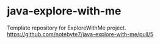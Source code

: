 # java-explore-with-me
Template repository for ExploreWithMe project.
https://github.com/notebyte7/java-explore-with-me/pull/5
